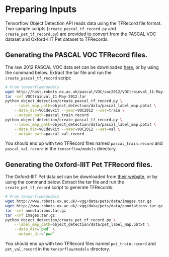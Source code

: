 # Preparing Inputs

Tensorflow Object Detection API reads data using the TFRecord file format. Two
sample scripts (`create_pascal_tf_record.py` and `create_pet_tf_record.py`) are
provided to convert from the PASCAL VOC dataset and Oxford-IIIT Pet dataset to
TFRecords.

## Generating the PASCAL VOC TFRecord files.

The raw 2012 PASCAL VOC data set can be downloaded
[here](http://host.robots.ox.ac.uk/pascal/VOC/voc2012/VOCtrainval_11-May-2012.tar),
or by using the command below.
Extract the tar file and run the `create_pascal_tf_record` script:

```bash
# From tensorflow/models
wget http://host.robots.ox.ac.uk/pascal/VOC/voc2012/VOCtrainval_11-May-2012.tar
tar -xvf VOCtrainval_11-May-2012.tar
python object_detection/create_pascal_tf_record.py \
    --label_map_path=object_detection/data/pascal_label_map.pbtxt \
    --data_dir=VOCdevkit --year=VOC2012 --set=train \
    --output_path=pascal_train.record
python object_detection/create_pascal_tf_record.py \
    --label_map_path=object_detection/data/pascal_label_map.pbtxt \
    --data_dir=VOCdevkit --year=VOC2012 --set=val \
    --output_path=pascal_val.record
```

You should end up with two TFRecord files named `pascal_train.record` and
`pascal_val.record` in the `tensorflow/models` directory.

## Generating the Oxford-IIIT Pet TFRecord files.

The Oxford-IIIT Pet data set can be downloaded from
[their website](http://www.robots.ox.ac.uk/~vgg/data/pets/), or by using the
command below. Extract the tar file and run the `create_pet_tf_record` script
to generate TFRecords.

```bash
# From tensorflow/models
wget http://www.robots.ox.ac.uk/~vgg/data/pets/data/images.tar.gz
wget http://www.robots.ox.ac.uk/~vgg/data/pets/data/annotations.tar.gz
tar -xvf annotations.tar.gz
tar -xvf images.tar.gz
python object_detection/create_pet_tf_record.py \
    --label_map_path=object_detection/data/pet_label_map.pbtxt \
    --data_dir=`pwd` \
    --output_dir=`pwd`
```

You should end up with two TFRecord files named `pet_train.record` and
`pet_val.record` in the `tensorflow/models` directory.
